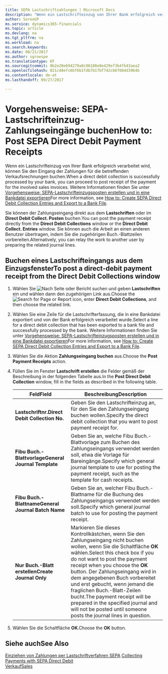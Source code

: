 ```yaml
---
title: SEPA Lastschriftzahlungen | Microsoft Docs
description: "Wenn ein Lastschrifteinzug von Ihrer Bank erfolgreich verarbeitet wird, können Sie den Eingang der Zahlungen für die betreffenden Verkaufsrechnungen buchen."
author: SorenGP
ms.service: dynamics365-financials
ms.topic: article
ms.devlang: na
ms.tgt_pltfrm: na
ms.workload: na
ms.search.keywords: 
ms.date: 08/21/2017
ms.author: sgroespe
ms.translationtype: HT
ms.sourcegitcommit: 8b2e20e694279a8c06188e0e429ef3b4fb43aea2
ms.openlocfilehash: 021c48efc6bf6b1fdb7b17bf742cb6f084d3964b
ms.contentlocale: de-at
ms.lasthandoff: 09/27/2017

---
```

# <a name="how-to-post-sepa-direct-debit-payment-receipts"></a><span data-ttu-id="1302b-103">Vorgehensweise: SEPA-Lastschrifteinzug-Zahlungseingänge buchen</span><span class="sxs-lookup"><span data-stu-id="1302b-103">How to: Post SEPA Direct Debit Payment Receipts</span></span>
<span data-ttu-id="1302b-104">Wenn ein Lastschrifteinzug von Ihrer Bank erfolgreich verarbeitet wird, können Sie den Eingang der Zahlungen für die betreffenden Verkaufsrechnungen buchen.</span><span class="sxs-lookup"><span data-stu-id="1302b-104">When a direct debit collection is successfully processed by your bank, you can proceed to post receipt of the payment for the involved sales invoices.</span></span> <span data-ttu-id="1302b-105">Weitere Informationen finden Sie unter [Vorgehensweise: SEPA-Lastschrifteinzugsposten erstellen und in eine Bankdatei exportieren](finance-how-create-sepa-direct-debit-collection-entries-export-bank-file.md)</span><span class="sxs-lookup"><span data-stu-id="1302b-105">For more information, see [How to: Create SEPA Direct Debit Collection Entries and Export to a Bank File](finance-how-create-sepa-direct-debit-collection-entries-export-bank-file.md).</span></span>  

<span data-ttu-id="1302b-106">Sie können der Zahlungseingang direkt aus dem **Lastschriften** oder im **Direct Debit Collect. Posten** buchen.</span><span class="sxs-lookup"><span data-stu-id="1302b-106">You can post the payment receipt directly from the **Direct Debit Collections** window or the **Direct Debit Collect. Entries** window.</span></span> <span data-ttu-id="1302b-107">Sie können auch die Arbeit an einen anderen Benutzer übertragen, indem Sie die zugehörigen Buch.-Blattzeilen vorbereiten.</span><span class="sxs-lookup"><span data-stu-id="1302b-107">Alternatively, you can relay the work to another user by preparing the related journal lines.</span></span>  

## <a name="to-post-a-direct-debit-payment-receipt-from-the-direct-debit-collections-window"></a><span data-ttu-id="1302b-108">Buchen eines Lastschrifteingangs aus dem Einzugsfenster</span><span class="sxs-lookup"><span data-stu-id="1302b-108">To post a direct-debit payment receipt from the Direct Debit Collections window</span></span>  
1. <span data-ttu-id="1302b-109">Wählen Sie ![Nach Seite oder Bericht suchen](media/ui-search/search_small.png "Nach Seite oder Berichtsymbol suchen") und geben **Lastschriften** ein und wählen dann den zugehörigen Link aus.</span><span class="sxs-lookup"><span data-stu-id="1302b-109">Choose the ![Search for Page or Report](media/ui-search/search_small.png "Search for Page or Report icon") icon, enter **Direct Debit Collections**, and then choose the related link.</span></span>  
2. <span data-ttu-id="1302b-110">Wählen Sie eine Zeile für die Lastschrifterfassung, die in eine Bankdatei exportiert und von der Bank erfolgreich verarbeitet wurde.</span><span class="sxs-lookup"><span data-stu-id="1302b-110">Select a line for a direct debit collection that has been exported to a bank file and successfully processed by the bank.</span></span> <span data-ttu-id="1302b-111">Weitere Informationen finden Sie unter [Vorgehensweise: SEPA-Lastschrifteinzugsposten erstellen und in eine Bankdatei exportieren](finance-how-create-sepa-direct-debit-collection-entries-export-bank-file.md)</span><span class="sxs-lookup"><span data-stu-id="1302b-111">For more information, see [How to: Create SEPA Direct Debit Collection Entries and Export to a Bank File](finance-how-create-sepa-direct-debit-collection-entries-export-bank-file.md).</span></span>  
3. <span data-ttu-id="1302b-112">Wählen Sie die Aktion **Zahlungseingang buchen** aus.</span><span class="sxs-lookup"><span data-stu-id="1302b-112">Choose the **Post Payment Receipts** action.</span></span>  
4. <span data-ttu-id="1302b-113">Füllen Sie im Fenster **Lastschrift erstellen** die Felder gemäß der Beschreibung in der folgenden Tabelle aus.</span><span class="sxs-lookup"><span data-stu-id="1302b-113">In the **Post Direct Debit Collection** window, fill in the fields as described in the following table.</span></span>  

    |<span data-ttu-id="1302b-114">Feld</span><span class="sxs-lookup"><span data-stu-id="1302b-114">Field</span></span>|<span data-ttu-id="1302b-115">Beschreibung</span><span class="sxs-lookup"><span data-stu-id="1302b-115">Description</span></span>|  
    |---------------------------------|---------------------------------------|  
    |<span data-ttu-id="1302b-116">**Lastschriftnr.**</span><span class="sxs-lookup"><span data-stu-id="1302b-116">**Direct Debit Collection No.**</span></span>|<span data-ttu-id="1302b-117">Geben Sie den Lastschrifteinzug an, für den Sie den Zahlungseingang buchen wollen.</span><span class="sxs-lookup"><span data-stu-id="1302b-117">Specify the direct debit collection that you want to post payment receipt for.</span></span>|  
    |<span data-ttu-id="1302b-118">**Fibu Buch.-Blattvorlage**</span><span class="sxs-lookup"><span data-stu-id="1302b-118">**General Journal Template**</span></span>|<span data-ttu-id="1302b-119">Geben Sie an, welche Fibu Buch.-Blattvorlage zum Buchen des Zahlungseingangs verwendet werden soll, etwa die Vorlage für Bareingänge.</span><span class="sxs-lookup"><span data-stu-id="1302b-119">Specify which general journal template to use for posting the payment receipt, such as the template for cash receipts.</span></span>|  
    |<span data-ttu-id="1302b-120">**Fibu Buch.-Blattname**</span><span class="sxs-lookup"><span data-stu-id="1302b-120">**General Journal Batch Name**</span></span>|<span data-ttu-id="1302b-121">Geben Sie an, welcher Fibu Buch.-Blattname für die Buchung des Zahlungseingangs verwendet werden soll.</span><span class="sxs-lookup"><span data-stu-id="1302b-121">Specify which general journal batch to use for posting the payment receipt.</span></span>|  
    |<span data-ttu-id="1302b-122">**Nur Buch.-Blatt erstellen**</span><span class="sxs-lookup"><span data-stu-id="1302b-122">**Create Journal Only**</span></span>|<span data-ttu-id="1302b-123">Markieren Sie dieses Kontrollkästchen, wenn Sie den Zahlungseingang nicht buchen wollen, wenn Sie die Schaltfläche **OK** wählen.</span><span class="sxs-lookup"><span data-stu-id="1302b-123">Select this check box if you do not want to post the payment receipt when you choose the **OK** button.</span></span> <span data-ttu-id="1302b-124">Der Zahlungseingang wird in dem angegebenen Buch vorbereitet und erst gebucht, wenn jemand die fraglichen Buch.-Blatt-Zeilen bucht.</span><span class="sxs-lookup"><span data-stu-id="1302b-124">The payment receipt will be prepared in the specified journal and will not be posted until someone posts the journal lines in question.</span></span>|  

5. <span data-ttu-id="1302b-125">Wählen Sie die Schaltfläche **OK**.</span><span class="sxs-lookup"><span data-stu-id="1302b-125">Choose the **OK** button.</span></span>  

## <a name="see-also"></a><span data-ttu-id="1302b-126">Siehe auch</span><span class="sxs-lookup"><span data-stu-id="1302b-126">See Also</span></span>  
 <span data-ttu-id="1302b-127">[Einziehen von Zahlungen per Lastschriftverfahren SEPA](finance-collect-payments-with-sepa-direct-debit.md) </span><span class="sxs-lookup"><span data-stu-id="1302b-127">[Collecting Payments with SEPA Direct Debit](finance-collect-payments-with-sepa-direct-debit.md) </span></span>  
 [<span data-ttu-id="1302b-128">Verkauf</span><span class="sxs-lookup"><span data-stu-id="1302b-128">Sales</span></span>](sales-manage-sales.md)

